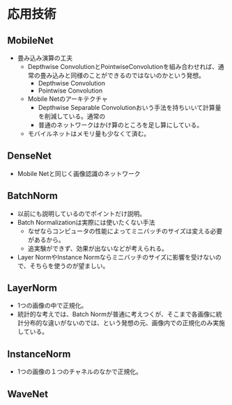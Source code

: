 <script type="text/x-mathjax-config">MathJax.Hub.Config({tex2jax:{inlineMath:[['\$','\$'],['\\(','\\)']],processEscapes:true},CommonHTML: {matchFontHeight:false}});</script>
<script type="text/javascript" async src="https://cdnjs.cloudflare.com/ajax/libs/mathjax/2.7.1/MathJax.js?config=TeX-MML-AM_CHTML"></script>

# 応用技術
## MobileNet
- 畳み込み演算の工夫
  - Depthwise ConvolutionとPointwiseConvolutionを組み合わせれば、通常の畳み込みと同様のことができるのではないのかという発想。
    - Depthwise Convolution
    - Pointwise Convolution
  - Mobile Netのアーキテクチャ
    - Depthwise Separable Convolutionおいう手法を持ちいいて計算量を削減している。通常の
    - 普通のネットワークはかけ算のところを足し算にしている。
  - モバイルネットはメモリ量も少なくて済む。

## DenseNet
- Mobile Netと同じく画像認識のネットワーク


## BatchNorm
- 以前にも説明しているのでポイントだけ説明。
- Batch Normalizationは実際には使いたくない手法
  - なぜならコンピュータの性能によってミニバッチのサイズは変える必要があるから。
  - 追実験ができず、効果が出ないなどが考えられる。
- Layer NormやInstance Normならミニバッチのサイズに影響を受けないので、そちらを使うのが望ましい。
## LayerNorm
- 1つの画像の中で正規化。
- 統計的な考えでは、Batch Normが普通に考えつくが、そこまで各画像に統計分布的な違いがないのでは、という発想の元、画像内での正規化のみ実施している。
## InstanceNorm
- 1つの画像の１つのチャネルのなかで正規化。

## WaveNet